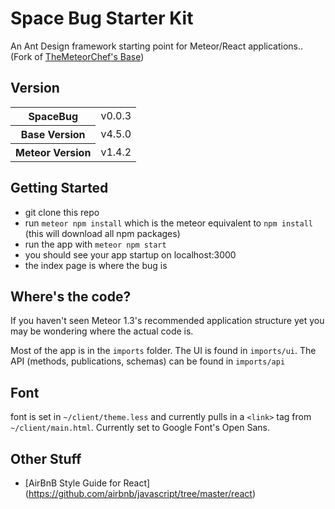 # Space Bug Starter Kit
An Ant Design framework starting point for Meteor/React applications.. (Fork of [TheMeteorChef's Base](http://themeteorchef.com/base))


## Version

<table>
  <tbody>
      <tr>
      <th>SpaceBug</th>
      <td>v0.0.3</td>
    </tr>
    <tr>
      <th>Base Version</th>
      <td>v4.5.0</td>
    </tr>
    <tr>
      <th>Meteor Version</th>
      <td>v1.4.2</td>
    </tr>
  </tbody>
</table>

## Getting Started

* git clone this repo
* run `meteor npm install` which is the meteor equivalent to `npm install` (this will download all npm packages)
* run the app with `meteor npm start`
* you should see your app startup on localhost:3000
* the index page is where the bug is

## Where's the code?

If you haven't seen Meteor 1.3's recommended application structure yet you may be wondering where the actual code is.

Most of the app is in the `imports` folder. The UI is found in `imports/ui`. The API (methods, publications, schemas) can be found in `imports/api`


## Font
font is set in `~/client/theme.less` and currently pulls in a `<link>` tag from `~/client/main.html`. Currently set to Google Font's Open Sans.

## Other Stuff
* [AirBnB Style Guide for React] (https://github.com/airbnb/javascript/tree/master/react)


